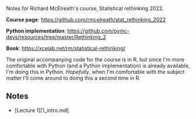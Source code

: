 Notes for Richard McElreath's course, Statistical rethinking 2022.

**Course page**: https://github.com/rmcelreath/stat_rethinking_2022

**Python implementation**: https://github.com/pymc-devs/resources/tree/master/Rethinking_2

**Book**: https://xcelab.net/rm/statistical-rethinking/

The original accompanying code for the course is in R, but since I'm more comfortable with Python (and a Python implementation) is already available, I'm doing this in Python. *Hopefully*, when I'm comfortable with the subject matter I'll come around to doing this a second time in R.


## Notes

* [Lecture 1][1_intro.md]